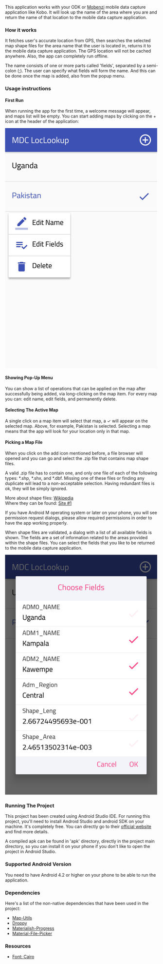 This application works with your ODK or [Mobenzi](https://www.mobenzi.com/) mobile data capture application like Kobo. It will look up the name of the area where you are and return the name of that location to the mobile data capture application.

### How it works

It fetches user's accurate location from GPS, then searches the selected map shape files for the area name that the user is located in, returns it to the mobile data capture application. The GPS location will not be cached anywhere. Also, the app can completely run offline.

The name consists of one or more parts called 'fields', separated by a semi-colon (;). The user can specify what fields will form the name. And this can be done once the map is added, also from the popup menu.

### Usage instructions

#### First Run

When running the app for the first time, a welcome message will appear, and maps list will be empty.
You can start adding maps by clicking on the + icon at the header of the application:

![Main Screen](https://raw.githubusercontent.com/NRCMERO/MDC_LocLookup/master/LocLookup/screenshots/sc1.JPG)

#### Showing Pop-Up Menu

You can show a list of operations that can be applied on the map after successfully being added, via long-clicking on the map item. For every map you can: edit name, edit fields, and permanently delete.

#### Selecting The Active Map

A single click on a map item will select that map, a ✓ will appear on the selected map. Above, for example, Pakistan is selected. Selecting a map means that the app will look for your location only in that map.

#### Picking a Map File

When you click on the add icon mentioned before, a file browser will opened and you can go and select the .zip file that contains map shape files.

A valid .zip file has to contain one, and only one file of each of the following types: *.shp, *.shx, and *.dbf. Missing one of these files or finding any duplicate will lead to a non-acceptable selection. Having redundant files is ok, they will be simply ignored.

More about shape files: [Wikipedia](https://en.wikipedia.org/wiki/Shapefile)  
Where they can be found: [Site #1](https://data.humdata.org/dataset)  

If you have Android M operating system or later on your phone, you will see permission request dialogs, please allow required permissions in order to have the app working properly.

When shape files are validated, a dialog with a list of all available fields is shown. The fields are a set of information related to the areas provided within the shape files. You can select the fields that you like to be returned to the mobile data capture application.

![Fields Selection](https://raw.githubusercontent.com/NRCMERO/MDC_LocLookup/master/LocLookup/screenshots/sc2.JPG)

### Running The Project

This project has been created using Android Studio IDE. For running this project, you'll need to install Android Studio and android SDK on your machine. It's completely free. You can directly go to their [official website](https://developer.android.com/studio/index.html) and find more details.

A compiled apk can be found in 'apk' directory, directly in the project main directory, so you can install it on your phone if you don't like to open the project in Android Studio.

### Supported Android Version

You need to have Android 4.2 or higher on your phone to be able to run the application.

### Dependencies

Here's a list of the non-native dependencies that have been used in the project:

* [Map-Utils](https://github.com/googlemaps/android-maps-utils)
* [Droppy](https://github.com/shehabic/Droppy)
* [Materialish-Progress](https://github.com/pnikosis/materialish-progress)
* [Material-File-Picker](https://github.com/nbsp-team/MaterialFilePicker)

### Resources

* [Font: Cairo](https://github.com/Gue3bara/Cairo)
